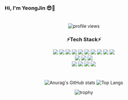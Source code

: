 ### Hi, I'm YeongJin 😎💜

#

<!--
Here are some ideas to get you started:
- 🔭 I’m currently working on ...
- 🌱 I’m currently learning ...
- 👯 I’m looking to collaborate on ...
- 🤔 I’m looking for help with ...
- 💬 Ask me about ...
- 📫 How to reach me: ...
- 😄 Pronouns: ...
- ⚡ Fun fact: ...
-->

<div align="center">

![profile views](https://komarev.com/ghpvc/?username=MDandersonn&color=blue)  
### ⚡Tech Stack⚡
<img src="https://img.shields.io/badge/JavaScript-f4d159?style=for-the-badge&logo=JavaScript&logoColor=white"/>
<img src="https://img.shields.io/badge/Java-a80022?style=for-the-badge&logo=Java&logoColor=ffffff"/>
<img src="https://img.shields.io/badge/Spring-6DB33F?style=for-the-badge&logo=Spring&logoColor=ffffff"/>
<img src="https://img.shields.io/badge/Spring Boot-f4d159?style=for-the-badge&logo=Spring Boot&logoColor=181717"/>
<img src="https://img.shields.io/badge/JPA-9916ec?style=for-the-badge&logo=JPA&logoColor=ffffff"/>
<img src="https://img.shields.io/badge/Python-3776AB?style=for-the-badge&logo=Python&logoColor=ffffff"/>
<img src="https://img.shields.io/badge/Vue.js-4FC08D?style=for-the-badge&logo=Vue.js&logoColor=ffffff"/>
<img src="https://img.shields.io/badge/MySQL-4479A1?style=for-the-badge&logo=MySQL&logoColor=ffffff"/>
<img src="https://img.shields.io/badge/Oracle-4479A1?style=for-the-badge&logo=Oracle&logoColor=ffffff"/>
<img src="https://img.shields.io/badge/Linux-000000?style=for-the-badge&logo=Linux&logoColor=white"/>

<br/> 
<img src="https://img.shields.io/badge/Docker-2496ED?style=for-the-badge&logo=Docker&logoColor=ffffff"/>
<img src="https://img.shields.io/badge/Jupyter Notebook-F37626?style=for-the-badge&logo=Jupyter&logoColor=ffffff"/>
<img src="https://img.shields.io/badge/IntelliJ IDEA-000000?style=for-the-badge&logo=IntelliJ IDEA&logoColor=ffffff"/>

<br/> 
<img src="https://img.shields.io/badge/GitHub-a3a3a3?style=for-the-badge&logo=GitHub&logoColor=181717"/>
<img src="https://img.shields.io/badge/GitHubDesktop-662a81?style=for-the-badge&logo=GitHub&logoColor=ffffff"/>
<img src="https://img.shields.io/badge/Notion-000000?style=for-the-badge&logo=Notion&logoColor=ffffff"/>
<img src="https://img.shields.io/badge/Slack-4A154B?style=for-the-badge&logo=Slack&logoColor=ffffff"/>

#

![Anurag's GitHub stats](https://github-readme-stats.vercel.app/api?username=MDandersonn&theme=buefy&show_icons=true) ![Top Langs](https://github-readme-stats.vercel.app/api/top-langs/?username=MDandersonn&layout=compact&theme=vue)


![trophy](https://github-profile-trophy.vercel.app/?username=MDandersonn&theme=dracula&column=6)

</div>
